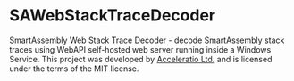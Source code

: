 # SAWebStackTraceDecoder
SmartAssembly Web Stack Trace Decoder - decode SmartAssembly stack traces using WebAPI self-hosted web server running inside a Windows Service.
This project was developed by [Acceleratio Ltd.](https://acceleratio.net/) and is licensed under the terms of the MIT license.
